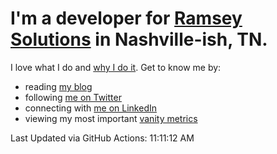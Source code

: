 # I'm a developer for [Ramsey Solutions](https://www.ramseysolutions.com) in Nashville-ish, TN. 

I love what I do and [why I do it](https://www.fansofourfans.com/). Get to know me by: 

- reading [my blog](https://macarthur.me)
- following [me on Twitter](https://twitter.com/amacarthur)
- connecting with [me on LinkedIn](https://www.linkedin.com/in/alexmacarthur/)
- viewing my most important [vanity metrics](https://macarthur.me/dashboard)

Last Updated via GitHub Actions: 11:11:12 AM
